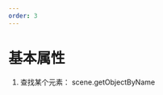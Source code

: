 ```yaml
---
order: 3
---
```


# 基本属性

1. 查找某个元素： scene.getObjectByName


<code src="./index.jsx" compact="true"></code>
